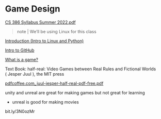 # Game Design

[CS 386 Syllabus Summer 2022.pdf](Game%20Design%20300331a507644c108e682af1c1c4d8fb/CS_386_Syllabus_Summer_2022.pdf)

> note | We’ll be using Linux for this class
> 

[Introduction (Intro to Linux and Python)](Game%20Design%20300331a507644c108e682af1c1c4d8fb/Introduction%20(Intro%20to%20Linux%20and%20Python)%2092e706eb7b8946abbfce49c7655a4fcd.md)

[Intro to GitHub](Game%20Design%20300331a507644c108e682af1c1c4d8fb/Intro%20to%20GitHub%20bce9bff4ee2c4d90b8fac3cbc90079b7.md)

[What is a game?](Game%20Design%20300331a507644c108e682af1c1c4d8fb/What%20is%20a%20game%206d888752b86241c0825ba8ba6407d9cc.md)

Text Book: 
half-real: Video Games between Real Rules and Fictional Worlds ( Jesper Juul ), the MIT press

[pdfcoffee.com_juul-jesper-half-real-pdf-free.pdf](Game%20Design%20300331a507644c108e682af1c1c4d8fb/pdfcoffee.com_juul-jesper-half-real-pdf-free.pdf)

unity and unreal are great for making games but not great for learning

- unreal is good for making movies

bit.ly/3N0ozMr

